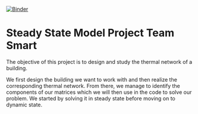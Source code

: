 [![Binder](https://mybinder.org/badge_logo.svg)](https://mybinder.org/v2/gh/dm4bem/model-steady-state-smart-public/HEAD)

# Steady State Model Project Team Smart

The objective of this project is to design and study the thermal network of a building.

We first design the building we want to work with and then realize the corresponding thermal network.
From there, we manage to identify the components of our matrices which we will then use in the code to solve our problem.
We started by solving it in steady state before moving on to dynamic state.
